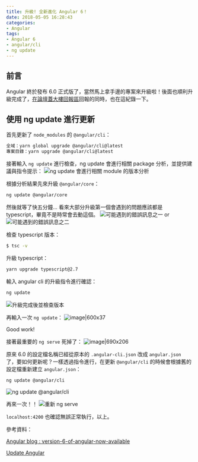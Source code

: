 ```yaml
---
title: 升級! 全新進化 Angular 6！
date: 2018-05-05 16:28:43
categories:
- Angular
tags:
- Angular 6
- angular/cli
- ng update
---
```


## 前言

Angular 終於發布 6.0 正式版了，當然馬上拿手邊的專案來升級啦！後面也順利升級完成了，[在論壇蓋大樓回報區](https://forum.angular.tw/t/topic/891)回報的同時，也在這紀錄一下。



## 使用 ng update 進行更新

首先更新了 `node_modules` 的 `@angular/cli`：

```bash
全域：yarn global upgrade @angular/cli@latest
專案目錄：yarn upgrade @angular/cli@latest
```
<!--more-->

接著輸入 `ng update` 進行檢查，ng update 會進行相關 package 分析，並提供建議與指令提示：
![ng update 會進行相關 module 的版本分析](step1.png)

根據分析結果先來升級 `@angular/core`：
```bash
ng update @angular/core
```
然後就等了快五分鐘...
看來大部分升級第一個會遇到的問題應該都是 typescript，畢竟不是時常會去動這個。
![可能遇到的錯誤訊息之一](step2.png)
or
![可能遇到的錯誤訊息之二](step3.png)

檢查 typescript 版本：
```bash
$ tsc -v
```
升級 typescript：
```bash
yarn upgrade typescript@2.7
```
輸入 angular cli 的升級指令進行確認：
```bash
ng update
```
![升級完成後並檢查版本](step4.png)

再輸入一次 `ng update`：
![image|600x37](step5.png)

Good work!



接著最重要的 `ng serve` 死掉了：
![image|690x206](step6.png)

原來 6.0 的設定檔名稱已經從原本的 `.angular-cli.json` 改成 `angular.json `了，要如何更新呢？一樣透過指令進行，在更新 `@angular/cli` 的時候會根據舊的設定檔重新建立 `angular.json`：
```bash
ng update @angular/cli
```
![ng update @angular/cli](step7.png)

再來一次！！
![重新 ng serve](step8.png)

`localhost:4200` 也確認無誤正常執行，以上。

參考資料：

[Angular blog : version-6-of-angular-now-available](https://blog.angular.io/version-6-of-angular-now-available-cc56b0efa7a4)

[Update Angular](https://update.angular.io/)